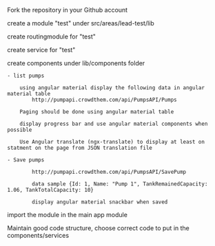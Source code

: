 Fork the repository in your Github account

create a module "test" under  src/areas/lead-test/lib

create routingmodule for "test"

create service for "test"

create components under lib/components folder

    - list pumps

        using angular material display the following data in angular material table 
            http://pumpapi.crowdthem.com/api/PumpsAPI/Pumps

        Paging should be done using angular material table

        display progress bar and use angular material components when possible

        Use Angular translate (ngx-translate) to display at least on statment on the page from JSON translation file

    - Save pumps

            http://pumpapi.crowdthem.com/api/PumpsAPI/SavePump

            data sample {Id: 1, Name: "Pump 1", TankRemainedCapacity: 1.06, TankTotalCapacity: 10}

            display angular material snackbar when saved

import the module in the main app module

Maintain good code structure, choose correct code to put in the components/services


